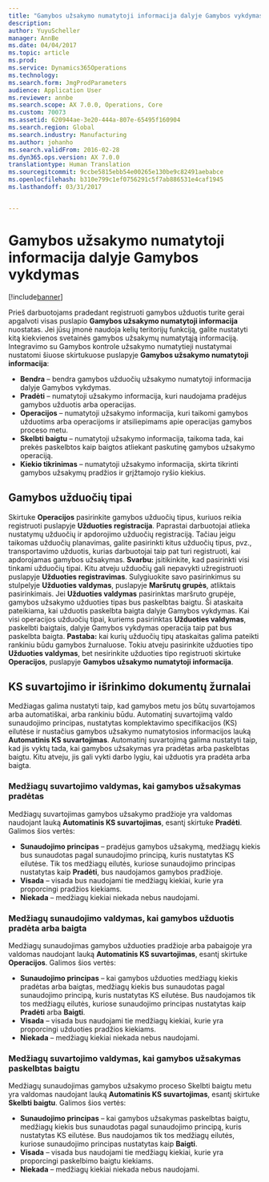 ```yaml
---
title: "Gamybos užsakymo numatytoji informacija dalyje Gamybos vykdymas"
description: 
author: YuyuScheller
manager: AnnBe
ms.date: 04/04/2017
ms.topic: article
ms.prod: 
ms.service: Dynamics365Operations
ms.technology: 
ms.search.form: JmgProdParameters
audience: Application User
ms.reviewer: annbe
ms.search.scope: AX 7.0.0, Operations, Core
ms.custom: 70073
ms.assetid: 620944ae-3e20-444a-807e-65495f160904
ms.search.region: Global
ms.search.industry: Manufacturing
ms.author: johanho
ms.search.validFrom: 2016-02-28
ms.dyn365.ops.version: AX 7.0.0
translationtype: Human Translation
ms.sourcegitcommit: 9ccbe5815ebb54e00265e130be9c82491aebabce
ms.openlocfilehash: b310e799c1ef0756291c5f7ab886531e4caf1945
ms.lasthandoff: 03/31/2017


---
```


# <a name="production-order-defaults-in-manufacturing-execution"></a>Gamybos užsakymo numatytoji informacija dalyje Gamybos vykdymas

[!include[banner](../includes/banner.md)]




Prieš darbuotojams pradedant registruoti gamybos užduotis turite gerai apgalvoti visas puslapio **Gamybos užsakymo numatytoji informacija** nuostatas. Jei jūsų įmonė naudoja kelių teritorijų funkciją, galite nustatyti kitą kiekvienos svetainės gamybos užsakymų numatytąją informaciją. Integravimo su Gamybos kontrole užsakymo numatytieji nustatymai nustatomi šiuose skirtukuose puslapyje **Gamybos užsakymo numatytoji informacija**:

-   **Bendra** – bendra gamybos užduočių užsakymo numatytoji informacija dalyje Gamybos vykdymas.
-   **Pradėti** – numatytoji užsakymo informacija, kuri naudojama pradėjus gamybos užduotis arba operacijas.
-   **Operacijos** – numatytoji užsakymo informacija, kuri taikomi gamybos užduotims arba operacijoms ir atsiliepimams apie operacijas gamybos proceso metu.
-   **Skelbti baigtu** – numatytoji užsakymo informacija, taikoma tada, kai prekės paskelbtos kaip baigtos atliekant paskutinę gamybos užsakymo operaciją.
-   **Kiekio tikrinimas** – numatytoji užsakymo informacija, skirta tikrinti gamybos užsakymų pradžios ir grįžtamojo ryšio kiekius.

## <a name="types-of-production-jobs"></a>Gamybos užduočių tipai
Skirtuke **Operacijos** pasirinkite gamybos užduočių tipus, kuriuos reikia registruoti puslapyje **Užduoties registracija**. Paprastai darbuotojai atlieka nustatymų užduočių ir apdorojimo užduočių registraciją. Tačiau jeigu taikomas užduočių planavimas, galite pasirinkti kitus užduočių tipus, pvz., transportavimo užduotis, kurias darbuotojai taip pat turi registruoti, kai apdorojamas gamybos užsakymas. **Svarbu:** įsitikinkite, kad pasirinkti visi tinkami užduočių tipai. Kitu atveju užduočių gali nepavykti užregistruoti puslapyje **Užduoties registravimas**. Sulygiuokite savo pasirinkimus su stulpelyje **Užduoties valdymas**, puslapyje **Maršrutų grupės**, atliktais pasirinkimais. Jei **Užduoties valdymas** pasirinktas maršruto grupėje, gamybos užsakymo užduoties tipas bus paskelbtas baigtu. Ši ataskaita pateikiama, kai užduotis paskelbta baigta dalyje Gamybos vykdymas. Kai visi operacijos užduočių tipai, kuriems pasirinktas **Užduoties valdymas**, paskelbti baigtais, dalyje Gamybos vykdymas operacija taip pat bus paskelbta baigta. **Pastaba:** kai kurių užduočių tipų ataskaitas galima pateikti rankiniu būdu gamybos žurnaluose. Tokiu atveju pasirinkite užduoties tipo **Užduoties valdymas**, bet nesirinkite užduoties tipo registruoti skirtuke **Operacijos**, puslapyje **Gamybos užsakymo numatytoji informacija**.

## <a name="bom-consumption-and-picking-list-journals"></a>KS suvartojimo ir išrinkimo dokumentų žurnalai
Medžiagas galima nustatyti taip, kad gamybos metu jos būtų suvartojamos arba automatiškai, arba rankiniu būdu. Automatinį suvartojimą valdo sunaudojimo principas, nustatytas komplektavimo specifikacijos (KS) eilutėse ir nustačius gamybos užsakymo numatytosios informacijos lauką **Automatinis KS suvartojimas**. Automatinį suvartojimą galima nustatyti taip, kad jis vyktų tada, kai gamybos užsakymas yra pradėtas arba paskelbtas baigtu. Kitu atveju, jis gali vykti darbo lygiu, kai užduotis yra pradėta arba baigta.

### <a name="controlling-material-consumption-when-a-production-order-is-started"></a>Medžiagų suvartojimo valdymas, kai gamybos užsakymas pradėtas

Medžiagų suvartojimas gamybos užsakymo pradžioje yra valdomas naudojant lauką **Automatinis KS suvartojimas**, esantį skirtuke **Pradėti**. Galimos šios vertės:

-   **Sunaudojimo principas** – pradėjus gamybos užsakymą, medžiagų kiekis bus sunaudotas pagal sunaudojimo principą, kuris nustatytas KS eilutėse. Tik tos medžiagų eilutės, kuriose sunaudojimo principas nustatytas kaip **Pradėti**, bus naudojamos gamybos pradžioje.
-   **Visada** – visada bus naudojami tie medžiagų kiekiai, kurie yra proporcingi pradžios kiekiams.
-   **Niekada** – medžiagų kiekiai niekada nebus naudojami.

### <a name="controlling-material-consumption-when-a-production-job-is-started-or-completed"></a>Medžiagų sunaudojimo valdymas, kai gamybos užduotis pradėta arba baigta

Medžiagų sunaudojimas gamybos užduoties pradžioje arba pabaigoje yra valdomas naudojant lauką **Automatinis KS suvartojimas**, esantį skirtuke **Operacijos**. Galimos šios vertės:

-   **Sunaudojimo principas** – kai gamybos užduoties medžiagų kiekis pradėtas arba baigtas, medžiagų kiekis bus sunaudotas pagal sunaudojimo principą, kuris nustatytas KS eilutėse. Bus naudojamos tik tos medžiagų eilutės, kuriose sunaudojimo principas nustatytas kaip **Pradėti** arba **Baigti**.
-   **Visada** – visada bus naudojami tie medžiagų kiekiai, kurie yra proporcingi užduoties pradžios kiekiams.
-   **Niekada** – medžiagų kiekiai niekada nebus naudojami.

### <a name="controlling-material-consumption-when-a-production-order-is-reported-as-finished"></a>Medžiagų suvartojimo valdymas, kai gamybos užsakymas paskelbtas baigtu

Medžiagų sunaudojimas gamybos užsakymo proceso Skelbti baigtu metu yra valdomas naudojant lauką **Automatinis KS suvartojimas**, esantį skirtuke **Skelbti baigtu**. Galimos šios vertės:

-   **Sunaudojimo principas** – kai gamybos užsakymas paskelbtas baigtu, medžiagų kiekis bus sunaudotas pagal sunaudojimo principą, kuris nustatytas KS eilutėse. Bus naudojamos tik tos medžiagų eilutės, kuriose sunaudojimo principas nustatytas kaip **Baigti**.
-   **Visada** – visada bus naudojami tie medžiagų kiekiai, kurie yra proporcingi paskelbimo baigtu kiekiams.
-   **Niekada** – medžiagų kiekiai niekada nebus naudojami.





